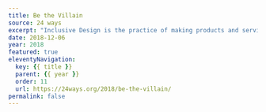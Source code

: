 ```yaml
---
title: Be the Villain
source: 24 ways
excerpt: "Inclusive Design is the practice of making products and services accessible to, and usable by as many people as reasonably possible without the need for specialized accommodations. The practice was popularized by author and User Experience Design Director Kat Holmes. If getting you to discover her work is the only thing this article succeeds in doing then I’ll consider it a success"
date: 2018-12-06
year: 2018
featured: true
eleventyNavigation:
  key: {{ title }}
  parent: {{ year }}
  order: 11
  url: https://24ways.org/2018/be-the-villain/
permalink: false
---
```

